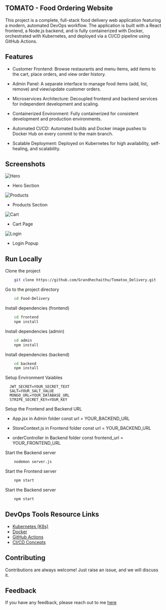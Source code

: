 ## TOMATO - Food Ordering Website

This project is a complete, full-stack food delivery web application featuring a modern, automated DevOps workflow. The application is built with a React frontend, a Node.js backend, and is fully containerized with Docker, orchestrated with Kubernetes, and deployed via a CI/CD pipeline using GitHub Actions.

## Features

- Customer Frontend: Browse restaurants and menu items, add items to the cart, place orders, and view order history.

- Admin Panel: A separate interface to manage food items (add, list, remove) and view/update customer orders.

- Microservices Architecture: Decoupled frontend and backend services for independent development and scaling.

- Containerized Environment: Fully containerized for consistent development and production environments.

- Automated CI/CD: Automated builds and Docker image pushes to Docker Hub on every commit to the main branch.

- Scalable Deployment: Deployed on Kubernetes for high availability, self-healing, and scalability.

## Screenshots

![Hero](https://i.ibb.co/59cwY75/food-hero.png)
- Hero Section

![Products](https://i.ibb.co/JnNQPyQ/food-products.png)
- Products Section

![Cart](https://i.ibb.co/t2LrQ8p/food-cart.png)
- Cart Page

![Login](https://i.ibb.co/s6PgwkZ/food-login.png)
- Login Popup

## Run Locally

Clone the project

```bash
    git clone https://github.com/Grandhechaithu/Tomatoo_Delivery.git
```
Go to the project directory

```bash
    cd Food-Delivery
```
Install dependencies (frontend)

```bash
    cd frontend
    npm install
```
Install dependencies (admin)

```bash
    cd admin
    npm install
```
Install dependencies (backend)

```bash
    cd backend
    npm install
```
Setup Environment Vaiables

```Make .env file in "backend" folder and store environment Variables
  JWT_SECRET=YOUR_SECRET_TEXT
  SALT=YOUR_SALT_VALUE
  MONGO_URL=YOUR_DATABASE_URL
  STRIPE_SECRET_KEY=YOUR_KEY
 ```

Setup the Frontend and Backend URL
   - App.jsx in Admin folder
      const url = YOUR_BACKEND_URL
     
  - StoreContext.js in Frontend folder
      const url = YOUR_BACKEND_URL

  - orderController in Backend folder
      const frontend_url = YOUR_FRONTEND_URL 

Start the Backend server

```bash
    nodemon server.js
```

Start the Frontend server

```bash
    npm start
```

Start the Backend server

```bash
    npm start
```
## DevOps Tools Resource Links
- [Kubernetes (K8s)](https://kubernetes.io/docs/home/)
- [Docker](https://docs.docker.com/)
- [GitHub Actions](https://docs.github.com/en/actions)
- [CI/CD Concepts](https://roadmap.sh/devops)


## Contributing

Contributions are always welcome!
Just raise an issue, and we will discuss it.

## Feedback

If you have any feedback, please reach out to me [here](https://www.linkedin.com/in/chaithanya-grandhe/)

